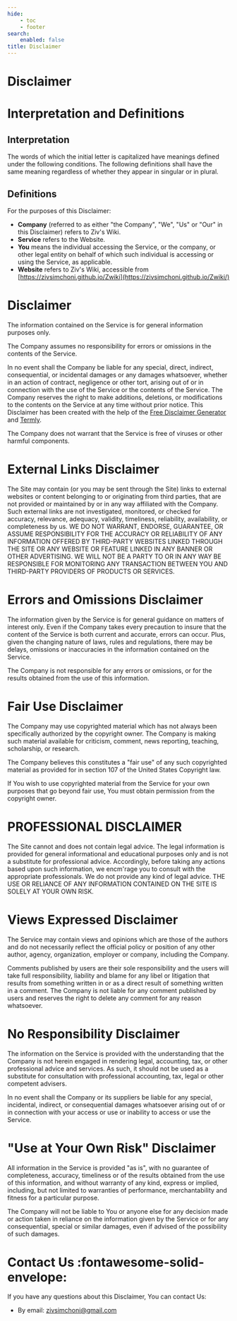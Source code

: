 ```yaml
---
hide:
    - toc
    - footer
search:
    enabled: false
title: Disclaimer
---
```


# Disclaimer

# Interpretation and Definitions

## Interpretation

The words of which the initial letter is capitalized have meanings defined under the following conditions.
The following definitions shall have the same meaning regardless of whether they appear in singular or in plural.

## Definitions

For the purposes of this Disclaimer:

-   **Company** (referred to as either "the Company", "We", "Us" or "Our" in this Disclaimer) refers to Ziv&#39;s Wiki.
-   **Service** refers to the Website.
-   **You** means the individual accessing the Service, or the company, or other legal entity on behalf of which such individual is accessing or using the Service, as applicable.
-   **Website** refers to Ziv&#39;s Wiki, accessible from [https://zivsimchoni.github.io/Zwiki](https://zivsimchoni.github.io/Zwiki/)

# Disclaimer

The information contained on the Service is for general information purposes only.

The Company assumes no responsibility for errors or omissions in the contents of the Service.

In no event shall the Company be liable for any special, direct, indirect, consequential, or incidental damages or any damages whatsoever, whether in an action of contract, negligence or other tort, arising out of or in connection with the use of the Service or the contents of the Service. The Company reserves the right to make additions, deletions, or modifications to the contents on the Service at any time without prior notice. This Disclaimer has been created with the help of the [Free Disclaimer Generator](https://www.freeprivacypolicy.com/free-disclaimer-generator/) and [Termly](https://www.termly.io/).

The Company does not warrant that the Service is free of viruses or other harmful components.

# External Links Disclaimer

The Site may contain (or you may be sent through the Site) links to external websites or content belonging to or originating from third parties, that are not provided or maintained by or in any way affiliated with the Company.
Such external links are not investigated, monitored, or checked for accuracy, relevance, adequacy, validity, timeliness, reliability, availability, or completeness by us. WE DO NOT WARRANT,
ENDORSE, GUARANTEE, OR ASSUME RESPONSIBILITY FOR THE ACCURACY OR RELIABILITY OF ANY INFORMATION OFFERED BY THIRD-PARTY WEBSITES LINKED
THROUGH THE SITE OR ANY WEBSITE OR FEATURE LINKED IN ANY BANNER OR OTHER ADVERTISING. WE WILL NOT BE A PARTY TO OR IN ANY WAY BE RESPONSIBLE
FOR MONITORING ANY TRANSACTION BETWEEN YOU AND THIRD-PARTY PROVIDERS OF PRODUCTS OR SERVICES.

# Errors and Omissions Disclaimer

The information given by the Service is for general guidance on matters of interest only. Even if the Company takes every precaution to insure that the content of the Service is both current and accurate, errors can occur. Plus, given the changing nature of laws, rules and regulations, there may be delays, omissions or inaccuracies in the information contained on the Service.

The Company is not responsible for any errors or omissions, or for the results obtained from the use of this information.

# Fair Use Disclaimer

The Company may use copyrighted material which has not always been specifically authorized by the copyright owner. The Company is making such material available for criticism, comment, news reporting, teaching, scholarship, or research.

The Company believes this constitutes a "fair use" of any such copyrighted material as provided for in section 107 of the United States Copyright law.

If You wish to use copyrighted material from the Service for your own purposes that go beyond fair use, You must obtain permission from the copyright owner.

# PROFESSIONAL DISCLAIMER

The Site cannot and does not contain legal advice. The legal information is provided for general informational and educational purposes only and is not a substitute for professional advice.
Accordingly, before taking any actions based upon such information, we encm'rage you to consult with the appropriate professionals. We do not provide any kind of legal advice. THE USE
OR RELIANCE OF ANY INFORMATION CONTAINED ON THE SITE IS SOLELY AT YOUR OWN RISK.

# Views Expressed Disclaimer

The Service may contain views and opinions which are those of the authors and do not necessarily reflect the official policy or position of any other author, agency, organization, employer or company, including the Company.

Comments published by users are their sole responsibility and the users will take full responsibility, liability and blame for any libel or litigation that results from something written in or as a direct result of something written in a comment. The Company is not liable for any comment published by users and reserves the right to delete any comment for any reason whatsoever.

# No Responsibility Disclaimer

The information on the Service is provided with the understanding that the Company is not herein engaged in rendering legal, accounting, tax, or other professional advice and services. As such, it should not be used as a substitute for consultation with professional accounting, tax, legal or other competent advisers.

In no event shall the Company or its suppliers be liable for any special, incidental, indirect, or consequential damages whatsoever arising out of or in connection with your access or use or inability to access or use the Service.

# "Use at Your Own Risk" Disclaimer

All information in the Service is provided "as is", with no guarantee of completeness, accuracy, timeliness or of the results obtained from the use of this information, and without warranty of any kind, express or implied, including, but not limited to warranties of performance, merchantability and fitness for a particular purpose.

The Company will not be liable to You or anyone else for any decision made or action taken in reliance on the information given by the Service or for any consequential, special or similar damages, even if advised of the possibility of such damages.

# Contact Us :fontawesome-solid-envelope:

If you have any questions about this Disclaimer, You can contact Us:

-   By email: zivsimchoni@gmail.com
